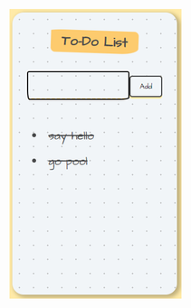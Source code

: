 
![](https://github.com/fk-pixel/MyReact.js/blob/main/line-through-todo-app/public/line-through.png)

